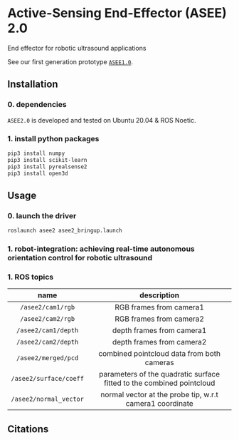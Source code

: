 # Active-Sensing End-Effector (ASEE) 2.0
End effector for robotic ultrasound applications

See our first generation prototype [```ASEE1.0```](https://ieeexplore.ieee.org/abstract/document/9932673).

## Installation
### 0. dependencies

```ASEE2.0``` is developed and tested on Ubuntu 20.04 & ROS Noetic.

### 1. install python packages
```sh
pip3 install numpy
pip3 install scikit-learn
pip3 install pyrealsense2
pip3 install open3d
```

## Usage

### 0. launch the driver
```sh
roslaunch asee2 asee2_bringup.launch
```

### 1. robot-integration: achieving real-time autonomous orientation control for robotic ultrasound



### 1. ROS topics
| name | description |
| :---: | :---: |
| ```/asee2/cam1/rgb``` | RGB frames from camera1  |
| ```/asee2/cam2/rgb``` | RGB frames from camera2 |
| ```/asee2/cam1/depth``` | depth frames from camera1  |
| ```/asee2/cam2/depth``` | depth frames from camera2 |
| ```/asee2/merged/pcd``` | combined pointcloud data from both cameras |
| ```/asee2/surface/coeff``` | parameters of the quadratic surface fitted to the combined pointcloud  |
| ```/asee2/normal_vector``` | normal vector at the probe tip, w.r.t camera1 coordinate |


## Citations
